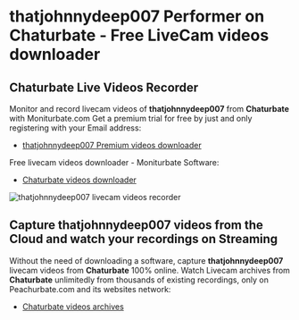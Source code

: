 # thatjohnnydeep007 Performer on Chaturbate - Free LiveCam videos downloader

## Chaturbate Live Videos Recorder

Monitor and record livecam videos of **thatjohnnydeep007** from **Chaturbate** with Moniturbate.com
Get a premium trial for free by just and only registering with your Email address:
* [thatjohnnydeep007 Premium videos downloader](https://moniturbate.com/request-demo-licence-key.html)

Free livecam videos downloader - Moniturbate Software:
* [Chaturbate videos downloader](https://moniturbate.com/moniturbate-download-software.html)

![thatjohnnydeep007 livecam videos recorder](https://peachurnet.com/templates/moniturbate-software.png)


## Capture thatjohnnydeep007 videos from the Cloud and watch your recordings on Streaming

Without the need of downloading a software, capture **thatjohnnydeep007** livecam videos from **Chaturbate** 100% online.
Watch Livecam archives from **Chaturbate** unlimitedly from thousands of existing recordings, only on Peachurbate.com and its websites network:
* [Chaturbate videos archives](https://peachurnet.com/)